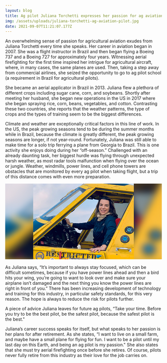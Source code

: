 ```yaml
---
layout: blog
title: Ag pilot Juliana Torchetti expresses her passion for ag aviation
img: /assets/uploads/juliana-torchetti-ag-aviation-pilot.jpg
date: 2021-09-07T11:21:07.177Z
---
```

An overwhelming sense of passion for agricultural aviation exudes from Juliana Torchetti every time she speaks. Her career in aviation began in 2007. She was a flight instructor in Brazil and then began flying a Boeing 737 and a Boeing 727 for approximately four years. Witnessing aerial firefighting for the first time inspired her intrigue for agricultural aircraft, where, in many cases, the same planes are used. Then, taking a step away from commercial airlines, she seized the opportunity to go to ag pilot school (a requirement in Brazil for agricultural pilots). 

She became an aerial applicator in Brazil in 2013. Juliana flew a plethora of different crops including sugar cane, corn, and soybeans. Shortly after meeting her husband, she began new operations in the US in 2017 where she began spraying rice, corn, beans, vegetables, and cotton. Contrasting these two countries, she reports that the weather patterns, the type of crops and the types of training seem to be the biggest differences. 

Climate and weather are exceptionally critical factors in this line of work. In the US, the peak growing seasons tend to be during the summer months while in Brazil, because the climate is greatly different, the peak growing seasons are longer, if not year-round. Fortunately, Juliana was still able to make time for a solo trip ferrying a plane from Georgia to Brazil. This is one activity she enjoys doing during her “off-season.” Challenged with an already daunting task, her biggest hurdle was flying through unexpected harsh weather, as most radar tools malfunction when flying over the ocean or jungle. Weather, windmills, power lines, and cell phone towers are obstacles that are monitored by every ag pilot when taking flight, but a trip of this distance comes with even more preparation.



![Ag pilot Juliana Torchetti expresses her passion for ag aviation.](/assets/uploads/juliana-torchetti-aerial-application-ag-pilot.jpg "Ag pilot Juliana Torchetti expresses her passion for ag aviation.")

As Juliana says, “It’s important to always stay focused, which can be difficult sometimes, because if you have power lines ahead and then a bird hits your wing, you’re going to want to look over and make sure your airplane isn’t damaged and the next thing you know the power lines are right in front of you.” There has been increasing development of technology and training for this industry, in particular safety standards, for this very reason. The hope is always to reduce the risk for pilots further.

A piece of advice Juliana leaves for future ag pilots, “Take your time. Before you try to be the best pilot, be the safest pilot, because the safest pilot is the best." 

Juliana’s career success speaks for itself, but what speaks to her passion is her plans for after retirement. As she states, “I want to live on a small farm, and maybe have a small plane for flying for fun. I want to be a pilot until my last day on this Earth, and being an ag pilot is my passion." She also states that she must try aerial firefighting once before she retires. Of course, pilots never fully retire from this industry as their love for the job carries on.